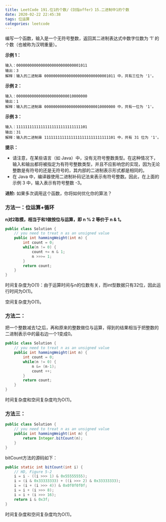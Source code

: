 ```yaml
---
title: LeetCode 191.位1的个数/《剑指offer》15.二进制中1的个数
date: 2020-02-22 22:45:38
tags: 位运算
categories: leetcode
---
```


编写一个函数，输入是一个无符号整数，返回其二进制表达式中数字位数为 ‘1’ 的个数（也被称为汉明重量）。

 <!--more-->

**示例 1：**

```
输入：00000000000000000000000000001011
输出：3
解释：输入的二进制串 00000000000000000000000000001011 中，共有三位为 '1'。
```

**示例 2：**

```
输入：00000000000000000000000010000000
输出：1
解释：输入的二进制串 00000000000000000000000010000000 中，共有一位为 '1'。
```

**示例 3：**

```
输入：11111111111111111111111111111101
输出：31
解释：输入的二进制串 11111111111111111111111111111101 中，共有 31 位为 '1'。
```

**提示：**

* 请注意，在某些语言（如 Java）中，没有无符号整数类型。在这种情况下，输入和输出都将被指定为有符号整数类型，并且不应影响您的实现，因为无论整数是有符号的还是无符号的，其内部的二进制表示形式都是相同的。
* 在 Java 中，编译器使用二进制补码记法来表示有符号整数。因此，在上面的 示例 3 中，输入表示有符号整数 -3。

**进阶:**
如果多次调用这个函数，你将如何优化你的算法？

### 方法一：位运算+循环

**n对2取模，相当于和1做按位与运算，即 n % 2 等价于 n & 1。**

```java
public class Solution {
    // you need to treat n as an unsigned value
    public int hammingWeight(int n) {
        int count = 0;
        while(n != 0) {
            count += n & 1;
            n >>>= 1;
        }
        return count;
    }
}
```

时间复杂度为O(1)：由于运算时间与n的位数有关，而int型数据只有32位，因此运行时间为O(1)。

空间复杂度为O(1)。

### 方法二：

把一个整数减去1之后，再和原来的整数做位与运算，得到的结果相当于把整数的二进制表示中的最右边一个1变成0。

```java
public class Solution {
    // you need to treat n as an unsigned value
    public int hammingWeight(int n) {
        int count = 0;
        while(n != 0) {
            n &= (n-1);
            count ++;
        }
        return count;
    }
}
```

时间复杂度和空间复杂度均为O(1)。

### 方法三：

```java
public class Solution {
    // you need to treat n as an unsigned value
    public int hammingWeight(int n) {
        return Integer.bitCount(n);
    }
}
```

bitCount方法的源码如下：

```java
public static int bitCount(int i) {
    // HD, Figure 5-2
    i = i - ((i >>> 1) & 0x55555555);
    i = (i & 0x33333333) + ((i >>> 2) & 0x33333333);
    i = (i + (i >>> 4)) & 0x0f0f0f0f;
    i = i + (i >>> 8);
    i = i + (i >>> 16);
    return i & 0x3f;
}
```

时间复杂度和空间复杂度均为O(1)。